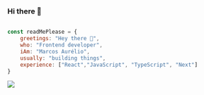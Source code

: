 ### Hi there 👋

 ```js
 
 const readMePlease = {
     greetings: "Hey there 👋",
     who: "Frontend developer",
     iAm: "Marcos Aurélio",
     usually: "building things",
     experience: ["React","JavaScript", "TypeScript", "Next"]
}

```

![](https://komarev.com/ghpvc/?username=Maark007)
